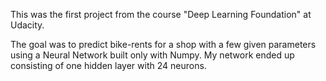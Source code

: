 This was the first project from the course "Deep Learning Foundation" at Udacity. 

The goal was to predict bike-rents for a shop with a few given parameters using a Neural Network built only with Numpy. 
My network ended up consisting of one hidden layer with 24 neurons. 
